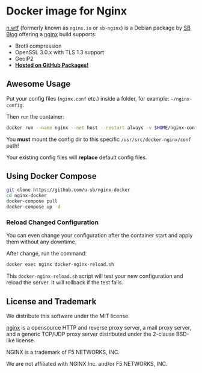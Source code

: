 # Docker image for Nginx

[n.wtf](https://n.wtf/) (formerly known as `nginx.io` or `sb-nginx`) is a Debian package by [SB Blog](https://u.sb/) offering a [nginx](https://nginx.org/) build supports:

 * Brotli compression
 * OpenSSL 3.0.x with TLS 1.3 support
 * GeoIP2
 * [**Hosted on GitHub Packages!**](https://github.com/u-sb/nginx-docker/pkgs/container/nginx)

## **Awesome** Usage

Put your config files (`nginx.conf` etc.) inside a folder, for example: `~/nginx-config`.

Then `run` the container:

```bash
docker run --name nginx --net host --restart always -v $HOME/nginx-config:/usr/src/docker-nginx/conf:ro -d ghcr.io/u-sb/nginx
```

You **must** mount the config dir to this specific `/usr/src/docker-nginx/conf` path!

Your existing config files will **replace** default config files.

## Using Docker Compose

```bash
git clone https://github.com/u-sb/nginx-docker
cd nginx-docker
docker-compose pull
docker-compose up -d
```

### Reload Changed Configuration

You can even change your configuration after the container start and apply them without any downtime.

After change, run the command:

```bash
docker exec nginx docker-nginx-reload.sh
```

This `docker-nginx-reload.sh` script will test your new configuration and reload the server. It will rollback if the test fails.

## License and Trademark

We distribute this software under the MIT license.

[nginx](https://nginx.org/en/) is a opensource HTTP and reverse proxy server, a mail proxy server, and a generic TCP/UDP proxy server distributed under the 2-clause BSD-like license. 

NGINX is a trademark of F5 NETWORKS, INC. 

We are not affiliated with NGINX Inc. and/or F5 NETWORKS, INC.
